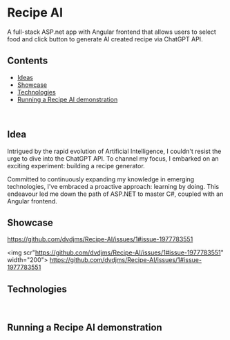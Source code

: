 # Recipe AI

A full-stack ASP.net app with Angular frontend that allows users to select food and click button to generate AI created recipe via ChatGPT API.




## Contents 

* [Ideas](#idea)
* [Showcase](#showcase)
* [Technologies](#technologies)
* [Running a Recipe AI demonstration](#running-a-learn-scotland-demonstration)


<br>

## Idea

Intrigued by the rapid evolution of Artificial Intelligence, I couldn't resist the urge to dive into the ChatGPT API. To channel my focus, I embarked on an exciting experiment: building a recipe generator. 

Committed to continuously expanding my knowledge in emerging technologies, I've embraced a proactive approach: learning by doing.
This endeavour led me down the path of ASP.NET to master C#, coupled with an Angular frontend. 


## Showcase

https://github.com/dvdjms/Recipe-AI/issues/1#issue-1977783551


<img scr"https://github.com/dvdjms/Recipe-AI/issues/1#issue-1977783551" width="200">
https://github.com/dvdjms/Recipe-AI/issues/1#issue-1977783551
## Technologies
<br>

## Running a Recipe AI demonstration
